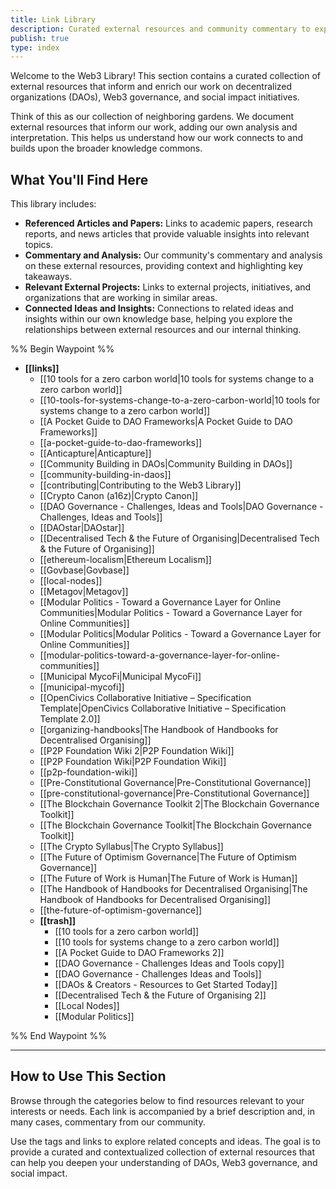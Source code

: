 ```yaml
---
title: Link Library
description: Curated external resources and community commentary to expand our understanding.
publish: true
type: index
---
```


Welcome to the Web3 Library! This section contains a curated collection of external resources that inform and enrich our work on decentralized organizations (DAOs), Web3 governance, and social impact initiatives.

Think of this as our collection of neighboring gardens. We document external resources that inform our work, adding our own analysis and interpretation. This helps us understand how our work connects to and builds upon the broader knowledge commons.

## What You'll Find Here

This library includes:

*   **Referenced Articles and Papers:** Links to academic papers, research reports, and news articles that provide valuable insights into relevant topics.
*   **Commentary and Analysis:** Our community's commentary and analysis on these external resources, providing context and highlighting key takeaways.
*   **Relevant External Projects:** Links to external projects, initiatives, and organizations that are working in similar areas.
*   **Connected Ideas and Insights:** Connections to related ideas and insights within our own knowledge base, helping you explore the relationships between external resources and our internal thinking.

%% Begin Waypoint %%
- **[[links]]**
  - [[10 tools for a zero carbon world|10 tools for systems change to a zero carbon world]]
  - [[10-tools-for-systems-change-to-a-zero-carbon-world|10 tools for systems change to a zero carbon world]]
  - [[A Pocket Guide to DAO Frameworks|A Pocket Guide to DAO Frameworks]]
  - [[a-pocket-guide-to-dao-frameworks]]
  - [[Anticapture|Anticapture]]
  - [[Community Building in DAOs|Community Building in DAOs]]
  - [[community-building-in-daos]]
  - [[contributing|Contributing to the Web3 Library]]
  - [[Crypto Canon (a16z)|Crypto Canon]]
  - [[DAO Governance - Challenges, Ideas and Tools|DAO Governance - Challenges, Ideas and Tools]]
  - [[DAOstar|DAOstar]]
  - [[Decentralised Tech & the Future of Organising|Decentralised Tech & the Future of Organising]]
  - [[ethereum-localism|Ethereum Localism]]
  - [[Govbase|Govbase]]
  - [[local-nodes]]
  - [[Metagov|Metagov]]
  - [[Modular Politics - Toward a Governance Layer for Online Communities|Modular Politics - Toward a Governance Layer for Online Communities]]
  - [[Modular Politics|Modular Politics - Toward a Governance Layer for Online Communities]]
  - [[modular-politics-toward-a-governance-layer-for-online-communities]]
  - [[Municipal MycoFi|Municipal MycoFi]]
  - [[municipal-mycofi]]
  - [[OpenCivics Collaborative Initiative – Specification Template|OpenCivics Collaborative Initiative – Specification Template 2.0]]
  - [[organizing-handbooks|The Handbook of Handbooks for Decentralised Organising]]
  - [[P2P Foundation Wiki 2|P2P Foundation Wiki]]
  - [[P2P Foundation Wiki|P2P Foundation Wiki]]
  - [[p2p-foundation-wiki]]
  - [[Pre-Constitutional Governance|Pre-Constitutional Governance]]
  - [[pre-constitutional-governance|Pre-Constitutional Governance]]
  - [[The Blockchain Governance Toolkit 2|The Blockchain Governance Toolkit]]
  - [[The Blockchain Governance Toolkit|The Blockchain Governance Toolkit]]
  - [[The Crypto Syllabus|The Crypto Syllabus]]
  - [[The Future of Optimism Governance|The Future of Optimism Governance]]
  - [[The Future of Work is Human|The Future of Work is Human]]
  - [[The Handbook of Handbooks for Decentralised Organising|The Handbook of Handbooks for Decentralised Organising]]
  - [[the-future-of-optimism-governance]]
  - **[[trash]]**
    - [[10 tools for a zero carbon world]]
    - [[10 tools for systems change to a zero carbon world]]
    - [[A Pocket Guide to DAO Frameworks 2]]
    - [[DAO Governance - Challenges Ideas and Tools copy]]
    - [[DAO Governance - Challenges Ideas and Tools]]
    - [[DAOs & Creators - Resources to Get Started Today]]
    - [[Decentralised Tech & the Future of Organising 2]]
    - [[Local Nodes]]
    - [[Modular Politics]]

%% End Waypoint %%

---
## How to Use This Section

Browse through the categories below to find resources relevant to your interests or needs. Each link is accompanied by a brief description and, in many cases, commentary from our community.

Use the tags and links to explore related concepts and ideas. The goal is to provide a curated and contextualized collection of external resources that can help you deepen your understanding of DAOs, Web3 governance, and social impact.
